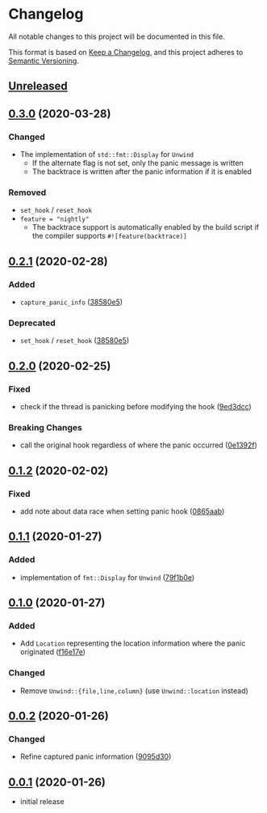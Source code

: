 # Changelog

All notable changes to this project will be documented in this file.

This format is based on [Keep a Changelog], and this project adheres to [Semantic Versioning].

## [Unreleased]

## [0.3.0] (2020-03-28)

### Changed

* The implementation of `std::fmt::Display` for `Unwind`
  - If the alternate flag is not set, only the panic message is written
  - The backtrace is written after the panic information if it is enabled

### Removed

* `set_hook` / `reset_hook`
* `feature = "nightly"`
  - The backtrace support is automatically enabled by the build script if
    the compiler supports `#![feature(backtrace)]`

## [0.2.1] (2020-02-28)

### Added

* `capture_panic_info` ([38580e5](https://github.com/ubnt-intrepid/maybe-unwind/commit/38580e5bc75cb1a7b577d60c5146030a3796757d))

### Deprecated

* `set_hook` / `reset_hook` ([38580e5](https://github.com/ubnt-intrepid/maybe-unwind/commit/38580e5bc75cb1a7b577d60c5146030a3796757d))

## [0.2.0] (2020-02-25)

### Fixed

* check if the thread is panicking before modifying the hook ([9ed3dcc](https://github.com/ubnt-intrepid/maybe-unwind/commit/9ed3dcc7eaea9e01fdd079bce37bbdd78fee305b))

### Breaking Changes

* call the original hook regardless of where the panic occurred ([0e1392f](https://github.com/ubnt-intrepid/maybe-unwind/commit/0e1392fcc516737d6c0d497e655524760d474464))

## [0.1.2] (2020-02-02)

### Fixed

* add note about data race when setting panic hook ([0865aab](https://github.com/ubnt-intrepid/maybe-unwind/commit/0865aabfc0ac7a7929923f9580230efc92bf6549))

## [0.1.1] (2020-01-27)

### Added

* implementation of `fmt::Display` for `Unwind` ([79f1b0e](https://github.com/ubnt-intrepid/maybe-unwind/commit/79f1b0e47237e4b113053fc15120ce0b454dc2ec))

## [0.1.0] (2020-01-27)

### Added

* Add `Location` representing the location information where the panic originated ([f16e17e](https://github.com/ubnt-intrepid/maybe-unwind/commit/f16e17ec66a6f4853b5b28e7dafdb85fb2105023))

### Changed

* Remove `Unwind::{file,line,column}` (use `Unwind::location` instead)

## [0.0.2] (2020-01-26)

### Changed

* Refine captured panic information ([9095d30](https://github.com/ubnt-intrepid/maybe-unwind/commit/9095d30a6b29b3608f8c599c4fe4c2ef6d04e583))

## [0.0.1] (2020-01-26)

* initial release

<!-- links -->

[Unreleased]: https://github.com/ubnt-intrepid/maybe-unwind/compare/v0.3.0...HEAD
[0.3.0]: https://github.com/ubnt-intrepid/maybe-unwind/compare/v0.2.1...v0.3.0
[0.2.1]: https://github.com/ubnt-intrepid/maybe-unwind/compare/v0.2.0...v0.2.1
[0.2.0]: https://github.com/ubnt-intrepid/maybe-unwind/compare/v0.1.2...v0.2.0
[0.1.2]: https://github.com/ubnt-intrepid/maybe-unwind/compare/v0.1.1...v0.1.2
[0.1.1]: https://github.com/ubnt-intrepid/maybe-unwind/compare/v0.1.0...v0.1.1
[0.1.0]: https://github.com/ubnt-intrepid/maybe-unwind/compare/v0.0.2...v0.1.0
[0.0.2]: https://github.com/ubnt-intrepid/maybe-unwind/compare/v0.0.1...v0.0.2
[0.0.1]: https://github.com/ubnt-intrepid/maybe-unwind/tree/v0.0.1

[Keep a Changelog]: https://keepachangelog.com/en/1.0.0/
[Semantic Versioning]: https://semver.org/spec/v2.0.0.html
